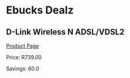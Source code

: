
# Ebucks Dealz
## D-Link Wireless N ADSL/VDSL2
[Product Page](https://www.ebucks.com/web/shop/productSelected.do?prodId=350204149&catId=322194323)

Price: R739.00

Savings: 60.0


	